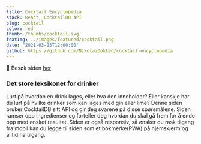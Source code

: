 ```yaml
---
title: Cocktail Encyclopedia
stack: React, CocktailDB API
slug: cocktail
color: red
thumb: /thumbs/cocktail.svg
featImg: ../images/featured/cocktail.png
date: "2021-03-25T12:00:00"
github: https://github.com/NikolaiDokken/cocktail-encyclopedia
---
```


🔗 Besøk siden [her](https://nikolaidokken.github.io/cocktail-encyclopedia/)

### Det store leksikonet for drinker

Lurt på hvordan en drink lages, eller hva den inneholder? Eller kanskje har du lurt på hvilke drinker som kan lages med gin eller lime? Denne siden bruker CocktailDB sitt API og gir deg svarene på disse spørsmålene. Siden ramser opp ingredienser og forteller deg hvordan du skal gå frem for å ende opp med ønsket resultat. Siden er også responsiv, så ønsker du rask tilgang fra mobil kan du legge til siden som et bokmerke(PWA) på hjemskjerm og alltid ha tilgang.

